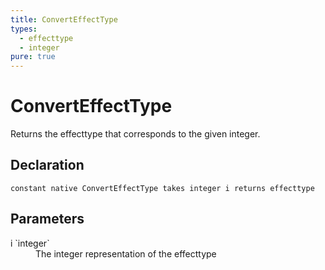 ```yaml
---
title: ConvertEffectType
types:
  - effecttype
  - integer
pure: true
---
```


# ConvertEffectType
Returns the effecttype that corresponds to the given integer.

## Declaration

```
constant native ConvertEffectType takes integer i returns effecttype
```

## Parameters
<dl>
  <dt>i `integer`</dt>
  <dd>The integer representation of the effecttype</dd>
</dl>